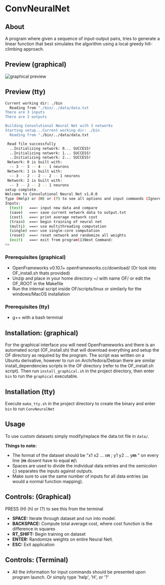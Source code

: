 # ConvNeuralNet
## About
A program where given a sequence of input-output pairs, tries to generate a linear function that best simulates the algorithm using a local greedy hill-climbing approach. 

## Preview (graphical)
![graphical preview](https://drive.google.com/uc?export=download&id=1EnxAo8Qs0iH9f2-_JwsUgMfDVtFMTiY5)

## Preview (tty)
```bash
Current working dir: ./bin
  Reading from "./bin/../data/data.txt
There are 3 inputs
There are 3 outputs

Building Convolutional Neural Net with 3 networks
Starting setup...Current working dir: ./bin
  Reading from "./bin/../data/data.txt

 Read file successfully
  ..Initializing network: 0... SUCCESS!
  ..Initializing network: 1... SUCCESS!
  ..Initializing network: 2... SUCCESS!
 Network: 0 is built with: 
  -- 3 -- 3 -- 4 -- 1 neurons 
 Network: 1 is built with: 
  -- 3 -- 2 -- 2 -- 2 -- 1 neurons 
 Network: 2 is built with: 
  -- 3 -- 2 -- 2 -- 1 neurons 
setup complete.
Welcome to Convolutional Neural Net v1.0.0
Type (Help) or (H) or (?) to see all options and input commands (Ignore parens)
Inputs:
  (test)   ===> input new data and compare
  (save)   ===> save current network data to output.txt
  (cost)   ===> print average network cost
  (train)  ===> begin training of neural net
  (multi)  ===> use multithreading computation
  (single) ===> use single-core computation
  (reset)  ===> reset network and randomize all weights
  (exit)   ===> exit from program(1)Next Command:
>>
```

### Prerequisites (graphical)
- OpenFrameworks v0.10.1+ openframeworks.cc/download/ (Or look into OF_install.sh thats provided)
- Unzip and place in your home directory ~/ with name OF/ or edit the OF_ROOT in the Makefile
- Run the internal script inside OF/scripts/linux or similarly for the windows/MacOS installation
### Prerequisites (tty)
- g++ with a bash terminal
## Installation: (graphical)
For the graphical interface you will need OpenFrameworks and there is an automated script (OF_install.sh) that will download everything and setup the OF directory as required by the program. The script was written on a Ubuntu derivative, however to run on Arch/fedora/Debian there are similar install_dependencies scripts in the OF directory (refer to the OF_install.sh script). Then run `install_graphical.sh` in the project directory, then enter `bin` to run the `graphical` executable.
## Installation (tty)
Execute `make_tty.sh` in the project directory to create the binary and enter `bin` to run `ConvNeuralNet`

## Usage
To use custom datasets simply modify/replace the data.txt file in `data/`.

**Things to note:**
- The format of the dataset should be "x1 x2 ... x**n** ; y1 y2 ... y**m** " on every line (**m** dosent have to equal **n**)\
- Spaces are used to divide the individual data entries and the semicolon (;) separates the inputs against outputs.
- Make sure to use the same number of inputs for all data entries (as would a normal function mapping). 

## **Controls: (Graphical)**
PRESS (H) (h) or (?) to see this from the terminal
- **SPACE:** Iterate through dataset and run into model.
- **BACKSPACE:** Compute total average cost, where cost function is the difference in squares
- **RT_SHIFT:**	Begin training on dataset
- **ENTER:** Randomize weights on entire Neural Net\
- **ESC:** Exit application
## **Controls: (Terminal)**
- All the information for input commands should be presented upon program launch. Or simply type 'help', 'H', or '?'
